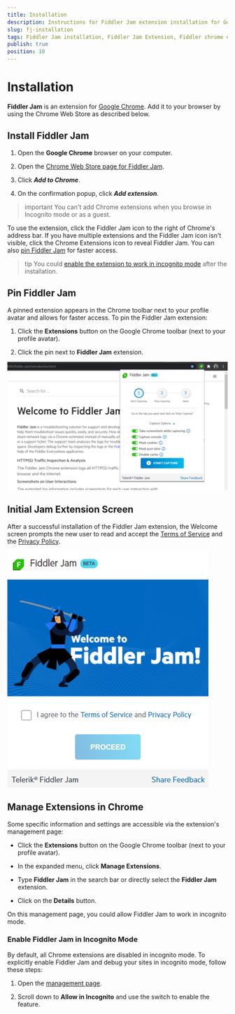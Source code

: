 ```yaml
---
title: Installation
description: Instructions for Fiddler Jam extension installation for Google Chrome or other Chromium browsers
slug: fj-installation
tags: Fiddler Jam installation, Fiddler Jam Extension, Fiddler chrome extension, Jam Chrome extension
publish: true
position: 10
---
```


# Installation

**Fiddler Jam** is an extension for [Google Chrome](https://www.google.com/chrome/). Add it to your browser by using the Chrome Web Store as described below.

## Install Fiddler Jam

1. Open the **Google Chrome** browser on your computer.

2. Open the [Chrome Web Store page for Fiddler Jam](https://chrome.google.com/webstore/detail/fiddler-jam/fnkjlegmkbicdodlheligomlfbdblpfj).

3. Click **_Add to Chrome_**.

4. On the confirmation popup, click **_Add extension_**.

>important You can't add Chrome extensions when you browse in Incognito mode or as a guest.

To use the extension, click the Fiddler Jam icon to the right of Chrome's address bar. If you have multiple extensions and the Fiddler Jam icon isn't visible, click the Chrome Extensions icon to reveal Fiddler Jam. You can also [pin Fiddler Jam](#pin-fiddler-jam) for faster access.

>tip You could [enable the extension to work in incognito mode](#enable-fiddler-jam-in-incognito-mode) after the installation.

## Pin Fiddler Jam

A pinned extension appears in the Chrome toolbar next to your profile avatar and allows for faster access. To pin the Fiddler Jam extension:

1. Click the **Extensions** button on the Google Chrome toolbar (next to your profile avatar).

2. Click the pin next to **Fiddler Jam** extension.

![Fiddler Jam Chrome Extension](../images/ext/ext-images/extension-capture-options.png)

## Initial Jam Extension Screen

After а successful installation of the Fiddler Jam extension, the Welcome screen prompts the new user to read and accept the [Terms of Service](https://www.telerik.com/purchase/license-agreement/fiddler-jam-beta) and the [Privacy Policy](https://www.progress.com/legal/privacy-policy).

![Welcome screen of Fiddler Jam extension](../images/ext/ext-images/extension-welcome-screen.png)


## Manage Extensions in Chrome

Some specific information and settings are accessible via the extension's management page:

- Click the **Extensions** button on the Google Chrome toolbar (next to your profile avatar).

- In the expanded menu, click **Manage Extensions**.

- Type **Fiddler Jam** in the search bar or directly select the **Fiddler Jam** extension.

- Click on the **Details** button.

On this management page, you could allow Fiddler Jam to work in incognito mode.

### Enable Fiddler Jam in Incognito Mode

By default, all Chrome extensions are disabled in incognito mode. To explicitly enable Fiddler Jam and debug your sites in incognito mode, follow these steps:

1. Open the [management page](#manage-extensions-in-chrome).

1. Scroll down to **Allow in Incognito** and use the switch to enable the feature.
